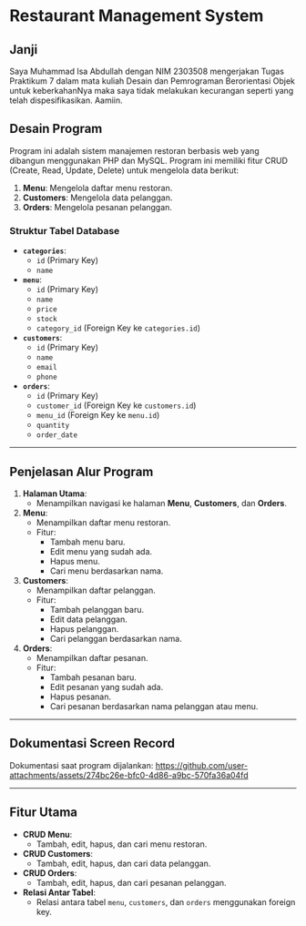 # Restaurant Management System

## Janji
Saya Muhammad Isa Abdullah dengan NIM 2303508 mengerjakan Tugas Praktikum 7 dalam mata kuliah Desain dan Pemrograman Berorientasi Objek untuk keberkahanNya maka saya tidak melakukan kecurangan seperti yang telah dispesifikasikan. Aamiin.

## Desain Program
Program ini adalah sistem manajemen restoran berbasis web yang dibangun menggunakan PHP dan MySQL. Program ini memiliki fitur CRUD (Create, Read, Update, Delete) untuk mengelola data berikut:
1. **Menu**: Mengelola daftar menu restoran.
2. **Customers**: Mengelola data pelanggan.
3. **Orders**: Mengelola pesanan pelanggan.

### Struktur Tabel Database
- **`categories`**:
  - `id` (Primary Key)
  - `name`
- **`menu`**:
  - `id` (Primary Key)
  - `name`
  - `price`
  - `stock`
  - `category_id` (Foreign Key ke `categories.id`)
- **`customers`**:
  - `id` (Primary Key)
  - `name`
  - `email`
  - `phone`
- **`orders`**:
  - `id` (Primary Key)
  - `customer_id` (Foreign Key ke `customers.id`)
  - `menu_id` (Foreign Key ke `menu.id`)
  - `quantity`
  - `order_date`

---

## Penjelasan Alur Program
1. **Halaman Utama**:
   - Menampilkan navigasi ke halaman **Menu**, **Customers**, dan **Orders**.
2. **Menu**:
   - Menampilkan daftar menu restoran.
   - Fitur:
     - Tambah menu baru.
     - Edit menu yang sudah ada.
     - Hapus menu.
     - Cari menu berdasarkan nama.
3. **Customers**:
   - Menampilkan daftar pelanggan.
   - Fitur:
     - Tambah pelanggan baru.
     - Edit data pelanggan.
     - Hapus pelanggan.
     - Cari pelanggan berdasarkan nama.
4. **Orders**:
   - Menampilkan daftar pesanan.
   - Fitur:
     - Tambah pesanan baru.
     - Edit pesanan yang sudah ada.
     - Hapus pesanan.
     - Cari pesanan berdasarkan nama pelanggan atau menu.

---

## Dokumentasi Screen Record
Dokumentasi saat program dijalankan:
https://github.com/user-attachments/assets/274bc26e-bfc0-4d86-a9bc-570fa36a04fd


---

## Fitur Utama
- **CRUD Menu**:
  - Tambah, edit, hapus, dan cari menu restoran.
- **CRUD Customers**:
  - Tambah, edit, hapus, dan cari data pelanggan.
- **CRUD Orders**:
  - Tambah, edit, hapus, dan cari pesanan pelanggan.
- **Relasi Antar Tabel**:
  - Relasi antara tabel `menu`, `customers`, dan `orders` menggunakan foreign key.
